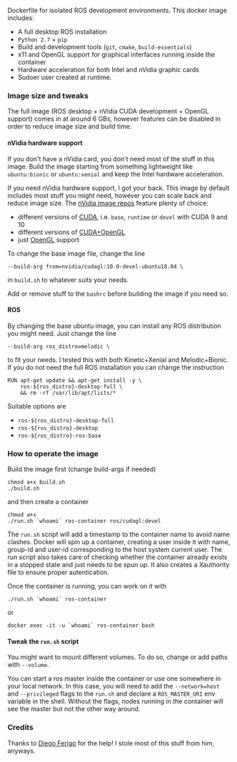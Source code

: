 Dockerfile for isolated ROS development environments. This docker image includes:

- A full desktop ROS installation
- `Python 2.7` + `pip`
- Build and development tools (`git`, `cmake`, `build-essentials`)
- x11 and OpenGL support for graphical interfaces running inside the container
- Hardware acceleration for both Intel and nVidia graphic cards
- Sudoer user created at runtime.

### Image size and tweaks
The full image (ROS desktop + nVidia CUDA development + OpenGL support) comes in at around 6 GBs, however features can be disabled in order to reduce image size and build time.

#### nVidia hardware support

If you don't have a nVidia card, you don't need most of the stuff in this image. Build the image starting from something lightweight like `ubuntu:bionic` or `ubuntu:xenial` and keep the Intel hardware acceleration.

If you need nVidia hardware support, I got your back. This image by default includes most stuff you might need, however you can scale back and reduce image size. The [nVidia image repos](https://gitlab.com/nvidia/container-images) feature plenty of choice:

- different versions of [CUDA](https://gitlab.com/nvidia/container-images/cuda), i.e. `base`, `runtime` or `devel` with CUDA 9 and 10
- different versions of [CUDA+OpenGL](https://gitlab.com/nvidia/container-images/cudagl)
- just [OpenGL](https://gitlab.com/nvidia/container-images/opengl) support

To change the base image file, change the line
```
--build-arg from=nvidia/cudagl:10.0-devel-ubuntu18.04 \
```
in `build.sh` to whatever suits your needs.

Add or remove stuff to the `bashrc` before building the image if you need so.

#### ROS

By changing the base ubuntu image, you can install any ROS distribution you might need. Just change the line
```
--build-arg ros_distro=melodic \
```
to fit your needs. I tested this with both Kinetic+Xenial and Melodic+Bionic.
If you do not need the full ROS installation you can change the instruction
```
RUN apt-get update && apt-get install -y \
    ros-${ros_distro}-desktop-full \
    && rm -rf /var/lib/apt/lists/*
```
Suitable options are
- `ros-${ros_distro}-desktop-full`
- `ros-${ros_distro}-desktop`
- `ros-${ros_distro}-ros-base`

### How to operate the image

Build the image first (change build-args if needed)
```
chmod a+x build.sh
./build.sh
```

and then create a container
```
chmod a+x
./run.sh `whoami` ros-container ros/cudagl:devel
```

The `run.sh` script will add a timestamp to the container name to avoid name clashes. Docker will spin up a container, creating a user inside it with name, group-id and user-id corresponding to the host system current user. The run script also takes care of checking whether the container already exists in a stopped state and just needs to be spun up. It also creates a Xauthority file to ensure proper autentication.

Once the container is running, you can work on it with
```
./run.sh `whoami` ros-container
```
or
```
docker exec -it -u `whoami` ros-container bash
```

#### Tweak the `run.sh` script

You might want to mount different volumes. To do so, change or add paths with `--volume`.

You can start a ros master inside the container or use one somewhere in your local network. In this case, you will need to add the `--network=host` and `--privileged` flags to the `run.sh` and declare a `ROS_MASTER_URI` env variable in the shell. Without the flags, nodes running in the container will see the master but not the other way around.

### Credits
Thanks to [Diego Ferigo](https://github.com/diegoferigo) for the help! I stole most of this stuff from him, anyways.

